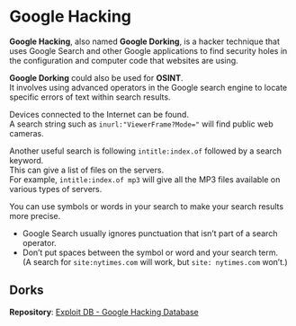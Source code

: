 # Google Hacking

**Google Hacking**, also named **Google Dorking**, is a hacker technique that uses Google Search and other Google applications to find security holes in the configuration and computer code that websites are using.

**Google Dorking** could also be used for **OSINT**. \
It involves using advanced operators in the Google search engine to locate specific errors of text within search results.

Devices connected to the Internet can be found.\
A search string such as `inurl:"ViewerFrame?Mode="` will find public web cameras.

Another useful search is following `intitle:index.of` followed by a search keyword.\
This can give a list of files on the servers.\
For example, `intitle:index.of mp3` will give all the MP3 files available on various types of servers.

You can use symbols or words in your search to make your search results more precise.

* Google Search usually ignores punctuation that isn’t part of a search operator.
* Don’t put spaces between the symbol or word and your search term.\
(A search for `site:nytimes.com` will work, but `site: nytimes.com` won’t.)

## Dorks

**Repository**: [Exploit DB - Google Hacking Database]([huite](https://www.exploit-db.com/google-hacking-database))

